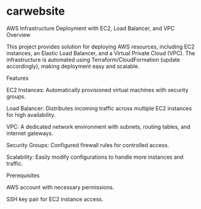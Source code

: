 # carwebsite
AWS Infrastructure Deployment with EC2, Load Balancer, and VPC
Overview

This project provides solution for deploying AWS resources, including EC2 instances, an Elastic Load Balancer, and a Virtual Private Cloud (VPC). The infrastructure is automated using Terraform/CloudFormation (update accordingly), making deployment easy and scalable.

Features

EC2 Instances: Automatically provisioned virtual machines with security groups.

Load Balancer: Distributes incoming traffic across multiple EC2 instances for high availability.

VPC: A dedicated network environment with subnets, routing tables, and internet gateways.

Security Groups: Configured firewall rules for controlled access.

Scalability: Easily modify configurations to handle more instances and traffic.

Prerequisites

AWS account with necessary permissions.

SSH key pair for EC2 instance access.
